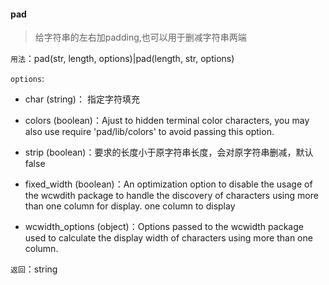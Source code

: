 #### pad

> 给字符串的左右加padding,也可以用于删减字符串两端

```用法```：pad(str, length, options)|pad(length, str, options)

```options```:

- char (string)： 指定字符填充

- colors (boolean)：Ajust to hidden terminal color characters, you may also use require 'pad/lib/colors' to avoid passing this option.

- strip (boolean)：要求的长度小于原字符串长度，会对原字符串删减，默认false

- fixed_width (boolean)：An optimization option to disable the usage of the wcwdith package to handle the discovery of characters using more than one column for display. one column to display

- wcwidth_options (object)：Options passed to the wcwidth package used to calculate the display width of characters using more than one column.

```返回```：string